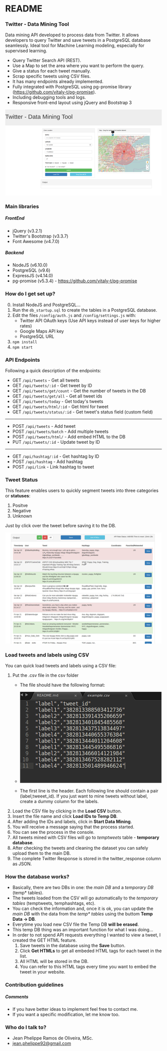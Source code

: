 # README #
### Twitter - Data Mining Tool ###
Data mining API developed to process data from Twitter. It allows developers to query Twitter and save tweets in a PostgreSQL database seamlessly. Ideal tool for Machine Learning modeling, especially for supervised learning. 

* Query Twitter Search API (REST).
* Use a Map to set the area where you want to perform the query.
* Give a status for each tweet manually.
* Scrap specific tweets using CSV files.
* It has many endpoints already implemented.
* Fully integrated with PostgreSQL using pg-promise library (https://github.com/vitaly-t/pg-promise).
* Including debugging tools and logs.
* Responsive front-end layout using jQuery and Bootstrap 3

![alt text](https://github.com/jeanpro/twitter-pg-mining/blob/master/meta/main.png?raw=true  "The API")


### Main libraries
##### FrontEnd
* jQuery (v3.2.1) 
* Twitter's Bootstrap (v3.3.7) 
* Font Awesome (v4.7.0)

##### Backend 
* NodeJS (v6.10.0) 
* PostgreSQL (v9.6)
* ExpressJS (v4.14.0)
* pg-promise (v5.3.4) - https://github.com/vitaly-t/pg-promise


### How do I get set up? ###

0. Install NodeJS and PostgreSQL...
1.  Run the `db_startup.sql` to create the tables in a PostgreSQL database. 
2.  Edit the files `/config/auth.js` and `/config/settings.js` with:
    * Twitter API OAuth keys (Use API keys instead of user keys for higher rates)
    * Google Maps API key
    * PostgreSQL URL
3. `npm install`
4. `npm start`

### API Endpoints ###
Following a quick description of the endpoints:

* GET `/api/tweets` - Get all tweets
* GET `/api/tweets/:id` - Get tweet by ID
* GET `/api/tweets/get/count` -  Get the number of tweets in the DB
* GET `/api/tweets/get/all` -  Get all tweet ids
* GET `/api/tweets/today` - Get today's tweets
* GET `/api/tweets/html/:id`  - Get html for tweet
* GET `/api/tweets/status/:id`  - Get tweet's status field (custom field)
----------
* POST `/api/tweets` - Add tweet
* POST `/api/tweets/batch` - Add multiple tweets
* POST `/api/tweets/html/` - Add embed HTML to the DB
* PUT `/api/tweets/:id` - Update tweet by ID
----------
* GET `/api/hashtag/:id` - Get hashtag by ID
* POST `/api/hashtag`  - Add hashtag
* POST `/api/link` -  Link hashtag to tweet

### Tweet Status ###

This feature enables users to quickly segment tweets into three categories or **statuses**:

1. Positve
2. Negative
3. Unknown

Just by click over the tweet before saving it to the DB.

![alt text](https://github.com/jeanpro/twitter-pg-mining/blob/master/meta/status.png?raw=true "How to tag different tweets")

### Load tweets and labels using CSV ###
You can quick load tweets and labels using a CSV file:

1. Put the .csv file in the csv folder
	* The file should have the following format: 
	
	* ![alt text](https://github.com/jeanpro/twitter-pg-mining/blob/master/meta/csv.png?raw=true  "CSV file example")

	* The first line is the header. Each following line should contain a pair (label,tweeet_id). If you just want to mine tweets without label, create a dummy column for the labels. 
2. Load the CSV file by clicking in the **Load CSV** button.
3. Insert the file name and click **Load IDs to Temp DB**.
4. After adding the IDs and labels, click in **Start Data Mining**.
5. You will receive a message saying that the process started.
6. You can see the process in the console.
7. All tweets mined with CSV files will go to _temptweets_ table - **temporary database**.
8. After checking the tweets and cleaning the dataset you can safely upload them to the main DB.
9. The complete Twitter Response is stored in the twitter_response column as JSON.



### How the database works? ###
* Basically, there are two DBs in one: the _main DB_ and a _temporary DB_ (temp* tables).
* The tweets loaded from the CSV will go automatically to the _temporary tables_ (temptweets, temphashtags, etc). 
* You can check the information and, once it is ok, you can update the _main DB_ with the data from the _temp* tables_ using the buttom **Temp Data -> DB**.
* Everytime you load new CSV file the Temp DB **will be erased**. 
* This temp DB thing was an important function for what I was doing... 
* In order to not spend API requests everything I wanted to view a tweet, I created the GET HTML feature.
	1. Save tweets in the database using the **Save** button.
	2. Click **Get HTMLs** to get all embeded HTML tags for each tweet in the list.
	3. All HTML will be stored in the DB.
	4. You can refer to this HTML tags every time you want to embed the tweet in your website.

### Contribution guidelines ###
##### Comments
* If you have better ideas to implement feel free to contact me.
* If you want a specific modification, let me know too.

### Who do I talk to? ###

* Jean Phelippe Ramos de Oliveira, MSc.
* jean.phelippe92@gmail.com
